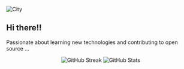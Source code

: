 ![City](https://i.giphy.com/media/v1.Y2lkPTc5MGI3NjExNmM2bWhhcm9iOW85Y2Fxb3BlMHExZ2dkcmRvajgwcDNocXVuOXdqYyZlcD12MV9pbnRlcm5hbF9naWZfYnlfaWQmY3Q9Zw/NKEt9elQ5cR68/giphy.gif)

##                        Hi there!!
                     
Passionate about learning new technologies and contributing to open source ...

<div align="center">
  
![GitHub Streak](https://github-readme-streak-stats.herokuapp.com/?user=niylii&theme=dark)
![GitHub Stats](https://github-readme-stats.vercel.app/api?username=niylii&show_icons=true&theme=dark)

</div>


